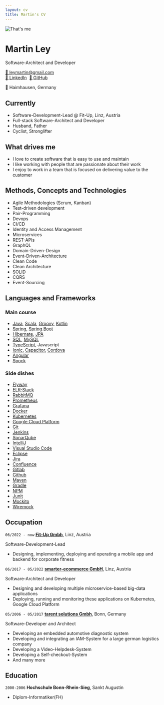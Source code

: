 ```yaml
---
layout: cv
title: Martin's CV
---
```

<img id="profile-image" alt="That's me" src="https://avatars.githubusercontent.com/u/7995757?v=4" >

# Martin Ley
Software-Architect and Developer

<div id="webaddress">
<a href="mailto:leymartin@gmail.com">📧 leymartin@gmail.com</a>
</div>
<div id="webaddress">
<a href="https://www.linkedin.com/in/martin-ley-7a4a80240/">🔗 LinkedIn</a>&nbsp;
<a href="https://github.com/mley">🔗 GitHub</a>
</div>


📍 Haimhausen, Germany

## Currently

- Software-Development-Lead @ Fit-Up, Linz, Austria
- Full-stack Software-Architect and Developer
- Husband, Father
- Cyclist, Stronglifter

## What drives me
- I love to create software that is easy to use and maintain
- I like working with people that are passionate about their work
- I enjoy to work in a team that is focused on delivering value to the customer

## Methods, Concepts and Technologies

- Agile Methodologies (Scrum, Kanban)
- Test-driven development
- Pair-Programming
- Devops
- CI/CD
- Identity and Access Management
- Microservices
- REST-APIs
- GraphQL
- Domain-Driven-Design
- Event-Driven-Architecture
- Clean Code
- Clean Architecture
- SOLID
- CQRS
- Event-Sourcing

## Languages and Frameworks

### Main course
- [Java](https://www.java.com), [Scala](https://www.scala-lang.org/), [Groovy](https://groovy-lang.org/), [Kotlin](https://kotlinlang.org/)
- [Spring](https://spring.io/projects/spring-framework), [Spring Boot](https://spring.io/projects/spring-boot)
- [Hibernate](https://hibernate.org), [JPA](https://en.wikipedia.org/wiki/Java_Persistence_API)
- [SQL](https://en.wikipedia.org/wiki/SQL), [MySQL](https://www.mysql.com)
- [TypeScript](https://www.typescriptlang.org/), Javascript
- [Ionic](https://ionicframework.com/), [Capacitor](https://capacitorjs.com/), [Cordova](https://cordova.apache.org/)
- [Angular](https://angular.io/)
- [Spock](https://spockframework.org/)

### Side dishes
- [Flyway](https://flywaydb.org/)
- [ELK-Stack](https://www.elastic.co/)
- [RabbitMQ](https://www.rabbitmq.com/)
- [Prometheus](https://prometheus.io/)
- [Grafana](https://grafana.com/)
- [Docker](https://www.docker.com/)
- [Kubernetes](https://kubernetes.io/)
- [Google Cloud Platform](https://cloud.google.com/)
- [Git](https://git-scm.com/)
- [Jenkins](https://www.jenkins.io/)
- [SonarQube](https://www.sonarqube.org/)
- [IntelliJ](https://www.jetbrains.com/idea/)
- [Visual Studio Code](https://code.visualstudio.com/)
- [Eclipse](https://www.eclipse.org/)
- [Jira](https://www.atlassian.com/software/jira)
- [Confluence](https://www.atlassian.com/software/confluence)
- [Gitlab](https://about.gitlab.com/)
- [Github](https://github.com)
- [Maven](https://maven.apache.org/)
- [Gradle](https://gradle.org/)
- [NPM](https://www.npmjs.com/)
- [Junit](https://junit.org/junit5/)
- [Mockito](https://site.mockito.org/)
- [Wiremock](http://wiremock.org/)

## Occupation

`06/2022 - now`
__[Fit-Up Gmbh](https://www.fit-up.com)__, Linz, Austria

Software-Development-Lead

- Designing, implementing, deploying and operating a mobile app and backend for corporate fitness

`06/2017 - 05/2022`
__[smarter-ecommerce GmbH](https://www.smarter-ecommerce.com)__, Linz, Austria

Software-Architect and Developer

- Designing and developing multiple microservice-based big-data applications
- Deploying, running and monitoring these applications on Kubernetes, Google Cloud Platform



`05/2006 - 05/2017`
__[tarent solutions Gmbh](https://www.qvest.com/de/digital-product-development)__, Bonn, Germany

Software-Developer and Architect

- Developing an embedded automotive diagnostic system
- Developing and integrating an IAM-System for a large german logistics company
- Developing a Video-Helpdesk-System
- Developing a Self-checkout-System
- And many more


## Education

`2000-2006`
__Hochschule Bonn-Rhein-Sieg__, Sankt Augustin

* Diplom-Informatiker(FH)



<!-- ### Footer

Last updated: February 2025 -->



